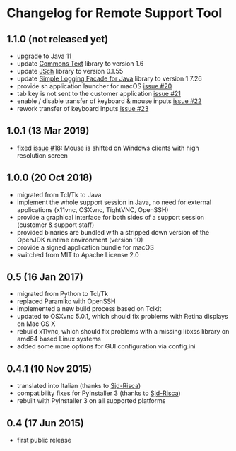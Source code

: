 Changelog for Remote Support Tool
=================================

1.1.0 (not released yet)
------------------------

-   upgrade to Java 11
-   update [Commons Text](https://commons.apache.org/text/) library to version 1.6
-   update [JSch](http://www.jcraft.com/jsch/) library to version 0.1.55
-   update [Simple Logging Facade for Java](https://www.slf4j.org/) library to version 1.7.26
-   provide sh application launcher for macOS [issue #20](https://github.com/OpenIndex/RemoteSupportTool/issues/20)
-   tab key is not sent to the customer application [issue #21](https://github.com/OpenIndex/RemoteSupportTool/issues/21)
-   enable / disable transfer of keyboard & mouse inputs [issue #22](https://github.com/OpenIndex/RemoteSupportTool/issues/22)
-   rework transfer of keyboard inputs [issue #23](https://github.com/OpenIndex/RemoteSupportTool/issues/23)


1.0.1 (13 Mar 2019)
-------------------

-   fixed [issue #18](https://github.com/OpenIndex/RemoteSupportTool/issues/18): Mouse is shifted on Windows clients with high resolution screen


1.0.0 (20 Oct 2018)
-------------------

-   migrated from Tcl/Tk to Java
-   implement the whole support session in Java, no need for external applications (x11vnc, OSXvnc, TightVNC, OpenSSH)
-   provide a graphical interface for both sides of a support session (customer & support staff)
-   provided binaries are bundled with a stripped down version of the OpenJDK runtime environment (version 10)
-   provide a signed application bundle for macOS
-   switched from MIT to Apache License 2.0


0.5 (16 Jan 2017)
-----------------

-   migrated from Python to Tcl/Tk
-   replaced Paramiko with OpenSSH
-   implemented a new build process based on Tclkit
-   updated to OSXvnc 5.0.1, which should fix problems with Retina displays on Mac OS X
-   rebuild x11vnc, which should fix problems with a missing libxss library on amd64 based Linux systems
-   added some more options for GUI configuration via config.ini


0.4.1 (10 Nov 2015)
-------------------

-   translated into Italian (thanks to [Sjd-Risca](https://github.com/Sjd-Risca))
-   compatibility fixes for PyInstaller 3 (thanks to [Sjd-Risca](https://github.com/Sjd-Risca))
-   rebuilt with PyInstaller 3 on all supported platforms

0.4 (17 Jun 2015)
-----------------

-   first public release
